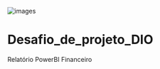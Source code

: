 ![images](https://github.com/NUFISMT/Desafio_de_projeto_DIO-/assets/77157690/d021bb8a-90c1-456a-97d9-defdc7d340fb)
# Desafio_de_projeto_DIO
Relatório PowerBI Financeiro
